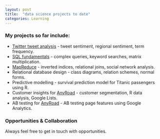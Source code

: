 ```yaml
---
layout: post
title:  "data science projects to date"
categories: Learning
---
```


### My projects so far include:
* [Twitter tweet analysis](https://github.com/sarahleejane/Tweet-Sentiment) - tweet sentiment, regional sentiment, term frequency.
* [SQL fundamentals](https://github.com/sarahleejane/Playing-SQL) - complex queries, keyword searches, matrix multiplication.
* [MapReduce](https://github.com/sarahleejane/MapReduce-Basics) - inverted indices, relational joins, social network analysis.
* Relational database design - class diagrams, relation schemes, normal forms.
* Predictive modelling - survival prediction model for Titanic passengers using R. 
* Customer insights for [AnyRoad](https://www.anyroad.com/) - customer segmentation, R data analysis, Google Lists.
* AB testing for [AnyRoad](https://www.anyroad.com/) - AB testing page features using Google Analytics.


### Opportunities & Collaboration
Always feel free to get in touch with opportunities.